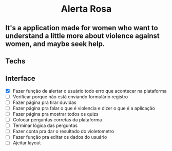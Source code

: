 <html>   
<h1 align="center">
   Alerta Rosa
</h1>

<h2>It's a application made for women who want to understand a little more about violence against women, and maybe seek help.</h2>

## Techs


## Interface


</html>  

- [x] Fazer função de alertar o usuário todo erro que acontecer na plataforma
- [ ] Verificar porque não está enviando formulário registro
- [ ] Fazer página pra tirar dúvidas
- [ ] Fazer página pra falar o que é violencia e dizer o que é a aplicação
- [ ] Fazer página pra mostrar todos os quizs
- [ ] Colocar perguntas corretas da plataforma
- [ ] Terminar lógica das perguntas
- [ ] Fazer conta pra dar o resultado do violetometro
- [ ] Fazer função pra editar os dados do usuário
- [ ] Ajeitar layout
